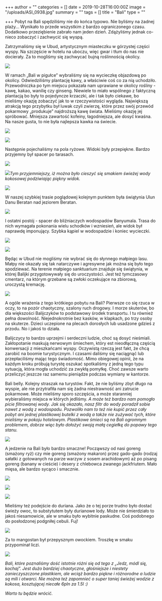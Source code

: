 +++
author = ""
categories = []
date = 2019-10-28T16:00:00Z
image = "/uploads/ASI_0938.jpg"
summary = ""
tags = []
title = "Bali"
type = ""

+++
Pobyt na Bali spędziliśmy nie do końca typowo. Nie byliśmy na żadnej plaży... Wynikało to przede wszystkim z bardzo ograniczonego czasu. Dodatkowo przeziębienie zabrało nam jeden dzień. Zdążyliśmy jednak co-nieco zobaczyć i zachwycić się wyspą.

Zatrzymaliśmy się w Ubud, artystycznym miasteczku w górzystej części wyspy. Na szczęście w hotelu na uboczu, więc gwar i tłum do nas nie docierały.  Za to mogliśmy się zachwycać bujną roślinnością okolicy.

![](/uploads/ASI_0899.jpg)

W ramach „Bali w pigułce” wybraliśmy się na wycieczkę objazdową po okolicy. Odwiedziliśmy plantację kawy, a właściwie coś co za nią uchodziło. Przewodniczka po tym miejscu pokazała nam uprawiane w okolicy rośliny - kawę, kakao, wanilię czy ginseng. Niewiele to miało wspólnego z faktyczną plantacją bo były to pojedyncze krzaczki, ale i tak było ciekawe, bo mieliśmy okazję zobaczyć jak to w rzeczywistości wygląda. Największą atrakcją tego przybytku był luwak czyli zwierzę, które przez swój przewód pokarmowy „produkuje” najdroższą kawę świata. Mieliśmy okazję jej spróbować. Mniejsza zawartość kofeiny, łagodniejsza, ale dosyć kwaśna. Na nasze gusta, to nie była najlepsza kawka na świecie.

![](/uploads/ASI_0924.jpg)

![](/uploads/ASI_1038.jpg)

Następnie pojechaliśmy na pola ryżowe. Widoki były przepiękne. Bardzo przyjemny był spacer po tarasach.

![](/uploads/20191027_112854.jpg)

![](/uploads/ASI_0946.jpg)_Tym przyjemniejszy, iż można było cieszyć się smakiem świeżej wody kokosowej podziwiając piękny widok._

![](/uploads/ASI_0950.jpg)

W naszej szybkiej trasie poglądowej kolejnym punktem była świątynia Ulun Danu Beratan nad jeziorem Beratan.

![](/uploads/ASI_0964.jpg)

I ostatni postój - spacer do bliźniaczych  wodospadów Banyumala. Trasa do nich wymagała pokonania wielu schodków i wzniesień, ale widok był naprawdę imponujący. Szybka kąpiel w wodospadzie i koniec wycieczki.

![](/uploads/20191027_203318.jpg)

![](/uploads/ASI_0967.jpg)

Będąc w Ubud nie mogliśmy nie wybrać się do słynnego małpiego lasu. Małpy nie okazały się tak natarczywe i agresywne jak można się było tego spodziewać. Na terenie małpiego sanktuarium znajduje się świątynia, w której Balijki przygotowywały się do uroczystości. Jest też tymczasowy cmentarz, na którym grzebane są zwłoki oczekujące na zbiorową, uroczystą kremację.

![](/uploads/ASI_1045.jpg)

A ogóle wrażenia z tego krótkiego pobytu na Bali? Pierwsze co się rzuca w oczy, to na pozór chaotyczny, szalony ruch drogowy. I morze skuterów, bo dla większości Balijczyków to podstawowy środek transportu. I tu również pełna dowolność. Niejednokrotnie bez kasków, w klapkach, po trzy osoby na skuterze. Dzieci uczepione na plecach dorosłych lub usadzone gdzieś z przodu. No i jakoś to działa.

Balijczycy to bardzo uprzejmi i serdeczni ludzie, choć są dosyć nieśmiali. Zakłopotanie maskują nerwowym śmiechem, który est nieodłączną częścią konwersacji z mieszkańcami wyspy. Oczywistą rzeczą jest fakt, że chcą zarobić na boomie turystycznym. I czasami daliśmy się naciągnąć lub przepłaciliśmy mając tego świadomość. Mimo obiegowej opinii, że na każdym kroku próbują turystę oszukać spotkaliśmy z jedną tego typu sytuacją, która mogła uchodzić za zwykłą pomyłkę. Choć zawsze warto przeliczyć jeszcze raz samemu pieniądze podczas wymiany w kantorze.

Bali belly. Kolejny straszak na turystów. Fakt, że nie byliśmy zbyt długo na wyspie, ale nie przytrafiła nam się żadna niestrawność ani zatrucie pokarmowe. Może mieliśmy sporo szczęścia, a może staranniej wybieraliśmy miejsca w których jedliśmy. _A może też bardzo nam pomogło picie filtrowanej wody. Jak się okazało, nasz filtr do wody poradził sobie nawet z wodą z wodospadu. Pozwoliło nam to też nie kupić przez cały pobyt ani jednej plastikowej butelki z wodą a także nie zużywać tych, które mieliśmy w pokoju hotelowym. Plastikowe śmieci są na Bali ogromnym problemem, dobrze więc było dołożyć swoją małą cegiełkę do popawy tego stanu._

![](/uploads/20191027_203006.jpg)

A jedzenie na Bali było bardzo smaczne! Począwszy od nasi goreng (smażony ryż) czy mie goreng (smażony makaron) przez gado-gado (rodzaj sałatki z gotowanych na parze warzyw z sosem arachidowym) aż po pisang goreng (banany w cieście) i desery z chlebowca zwanego jackfriutem. Mało mięsa, ale bardzo sycąco i smacznie.

![](/uploads/20191027_211605.jpg)

![](/uploads/img_20191027_211336_997.jpg)

![](/uploads/20191025_211459.jpg)

Mieliśmy też podejście do duriana. Jako że o tej porze trudno było dostać świeży owoc, to substytutem były durianowe lody. Może nie śmierdziało to jakoś niesamowicie, ale w smaku było wybitnie paskudne. Coś podobnego do posłodzonej podgniłej cebuli. Fuj!

![](/uploads/20191028_174102.jpg)

Za to mangostan był przepysznym owockiem. Troszkę w smaku przypominał liczi.

![](/uploads/20191028_194634.jpg)

_Bali, które poznaliśmy dość istotnie różni się od tego z „Jedz, módl się, kochaj”. Jest dużo bardziej chaotyczne, głośniejsze i niestety zanieczyszczone plastikiem, ale wciąż bardzo piękne i różnorodne a ludzie są mili i otwarci. Nie można też zapomnieć o super taniej świeżej wodzie z kokosa, kosztującej niecałe 6pln za 1.5l :)_ 

_Warto tu będzie wrócić._